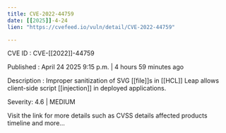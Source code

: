 ```yaml
---
title: CVE-2022-44759
date: [[2025]]-4-24
lien: "https://cvefeed.io/vuln/detail/CVE-2022-44759"

---
```


CVE ID : CVE-[[2022]]-44759

Published :  April 24
2025
9:15 p.m. | 4 hours
59 minutes ago

Description : Improper sanitization of SVG [[file]]s in [[HCL]] Leap
allows client-side script [[injection]] in deployed applications.

Severity: 4.6 | MEDIUM

Visit the link for more details
such as CVSS details
affected products
timeline
and more...
